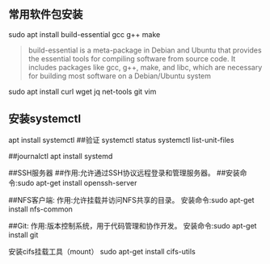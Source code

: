 ## 常用软件包安装
sudo apt install build-essential gcc g++ make
> build-essential is a meta-package in Debian and Ubuntu that provides the essential tools for compiling software from source code. It includes packages like gcc, g++, make, and libc, which are necessary for building most software on a Debian/Ubuntu system
> 

sudo apt install curl wget jq net-tools git vim


## 安装systemctl
apt install systemctl
##验证
systemctl status
systemctl list-unit-files

##journalctl
apt install systemd

##SSH服务器
##作用:允许通过SSH协议远程登录和管理服务器。
##安装命令:sudo apt-get install openssh-server﻿

##NFS客户端:
作用:允许挂载并访问NFS共享的目录。
安装命令:sudo apt-get install nfs-common﻿

##Git:
作用:版本控制系统，用于代码管理和协作开发。
安装命令:sudo apt-get install git﻿

安装cifs挂载工具（mount）
sudo apt-get install cifs-utils
